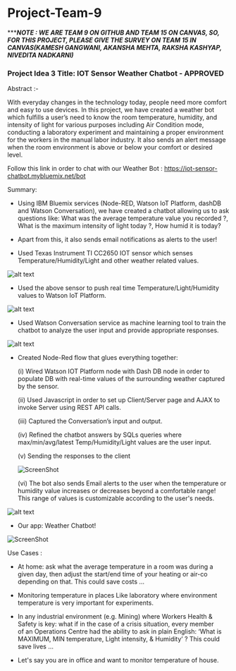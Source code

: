 # Project-Team-9
**********************NOTE : WE ARE TEAM 9 ON GITHUB AND TEAM 15 ON CANVAS, SO, FOR THIS PROJECT, PLEASE GIVE THE SURVEY ON TEAM 15 IN CANVAS(KAMESH GANGWANI, AKANSHA MEHTA, RAKSHA KASHYAP, NIVEDITA NADKARNI)*******************

### Project Idea 3 Title: IOT Sensor Weather Chatbot - APPROVED

Abstract :-

With everyday changes in the technology today, people need more comfort and easy to use devices. In this project, we have created a weather bot which fulfills a user’s need to know the room temperature, humidity, and intensity of light for
various purposes including Air Condition mode, conducting a laboratory experiment and maintaining a proper environment
for the workers in the manual labor industry. It also sends an alert message when the room environment is above or below your
comfort or desired level. 

Follow this link in order to chat with our Weather Bot : https://iot-sensor-chatbot.mybluemix.net/bot

Summary:

- Using IBM Bluemix services (Node-RED, Watson IoT Platform, dashDB and Watson Conversation), we have created a chatbot allowing us to ask questions like: What was the average temperature value you recorded ?, What is the maximum intensity of light today ?, How humid it is today? 

- Apart from this, it also sends email notifications as alerts to the user!

- Used Texas Instrument TI CC2650 IOT sensor which senses Temperature/Humidity/Light and other weather related values.

![alt text](https://raw.github.com/SJSU272LabS17/Project-Team-9/master/Sensor.jpg)

- Used the above sensor to push real time Temperature/Light/Humidity values to Watson IoT Platform.

![alt text](https://raw.github.com/SJSU272LabS17/Project-Team-9/master/IoT.png)

- Used Watson Conversation service as machine learning tool to train the chatbot to analyze the user input and provide appropriate responses.
  
![alt text](https://raw.github.com/SJSU272LabS17/Project-Team-9/master/Watson_Dialog.png)

- Created Node-Red flow that glues everything together:
  
  (i) Wired Watson IOT Platform node with Dash DB node in order to populate DB with real-time values of the surrounding weather captured by the sensor.
  
  (ii) Used Javascript in order to set up Client/Server page and AJAX to invoke Server using REST API calls.
  
  (iii) Captured the Conversation’s input and output.
  
  (iv) Refined the chatbot answers by SQLs queries where max/min/avg/latest Temp/Humidity/Light values are the user input.
  
  (v) Sending the responses to the client

  ![ScreenShot](https://raw.github.com/SJSU272LabS17/Project-Team-9/master/node-red.png)

  (vi) The bot also sends Email alerts to the user when the temperature or humidity value increases or decreases beyond a comfortable range! This range of values is customizable according to the user's needs.

 ![alt text](https://raw.github.com/SJSU272LabS17/Project-Team-9/master/Alert.png)

- Our app: Weather Chatbot! 

 ![ScreenShot](https://raw.github.com/SJSU272LabS17/Project-Team-9/master/chatbot.png)


Use Cases :

- At home: ask what the average temperature in a room was during a given day, then adjust the start/end time of your heating or air-co depending on that. This could save costs …

- Monitoring temperature in places Like laboratory where environment temperature is very important for experiments.

- In any industrial environment (e.g. Mining) where Workers Health & Safety is key: what if in the case of a crisis situation, every member of an Operations Centre had the ability to ask in plain English: ‘What is MAXIMUM, MIN temperature, Light intensity, & Humidity’ ? This could save lives … 

- Let's say you are in office and want to monitor temperature of house.


